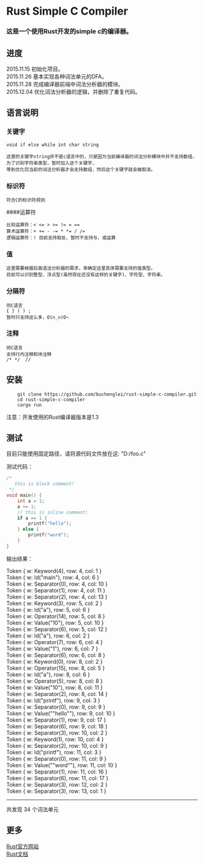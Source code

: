 
# Rust Simple C Compiler

### 这是一个使用Rust开发的simple c的编译器。

## 进度
2015.11.15 初始化项目。<br>
2015.11.26 基本实现各种词法单元的DFA。<br>
2015.11.28 完成编译器前端中词法分析器的模块。<br>
2015.12.04 优化词法分析器的逻辑，并删除了重复代码。 <br>

## 语言说明
### 关键字
	
	void if else while int char string
	
	这里的关键字string并不是c语言中的，只是因为当前编译器的词法分析模块中并不支持数组，为了识别字符串类型，暂时加入这个关键字，
	等到优化完当前的词法分析器才会支持数组，然后这个关键字就会被取消。
	
### 标识符

	符合C的标识符规则

####运算符

	比较运算符：< <= > >= != = == 
	算术运算符：+ += - -= * *= / /=
	逻辑运算符：! 目前支持取反，暂时不支持与、或运算
	
### 值

	这里需要根据后面语法分析器的需求，来确定这里具体需要支持的值类型。
	目前可以识别整型、浮点型(虽然现在还没有这样的关键字)、字符型、字符串。
	
### 分隔符

	同C语言
	{ } ( ) ;
	暂时只支持这么多，O(∩_∩)O~
	
### 注释
	
	同C语言
	支持行内注释和块注释
	/* */  //

## 安装

```
	git clone https://github.com/buchenglei/rust-simple-c-compiler.git
	cd rust-simple-c-compiler
	cargo run
```
注意：开发使用的Rust编译器版本是1.3

## 测试
目前只能使用固定路径，请将源代码文件放在这: "D:/foo.c"

测试代码：

```C
/*
   this is block comment!
 */
void main() {
	int a = 1;
	a += 1;
	// this is inline comment!
	if a == 1 {
		printf("hello");
	} else {
		printf("word");
	}
}
```

输出结果：

Token { w: Keyword(4), row: 4, col: 1 } <br>
Token { w: Id("main"), row: 4, col: 6 }<br>
Token { w: Separator(0), row: 4, col: 10 }<br>
Token { w: Separator(1), row: 4, col: 11 }<br>
Token { w: Separator(2), row: 4, col: 13 }<br>
Token { w: Keyword(3), row: 5, col: 2 }<br>
Token { w: Id("a"), row: 5, col: 6 }<br>
Token { w: Operator(14), row: 5, col: 8 }<br>
Token { w: Value("10"), row: 5, col: 10 }<br>
Token { w: Separator(6), row: 5, col: 12 }<br>
Token { w: Id("a"), row: 6, col: 2 }<br>
Token { w: Operator(7), row: 6, col: 4 }<br>
Token { w: Value("1"), row: 6, col: 7 }<br>
Token { w: Separator(6), row: 6, col: 8 }<br>
Token { w: Keyword(0), row: 8, col: 2 }<br>
Token { w: Operator(15), row: 8, col: 5 }<br>
Token { w: Id("a"), row: 8, col: 6 }<br>
Token { w: Operator(5), row: 8, col: 8 }<br>
Token { w: Value("10"), row: 8, col: 11 }<br>
Token { w: Separator(2), row: 8, col: 14 }<br>
Token { w: Id("printf"), row: 9, col: 3 }<br>
Token { w: Separator(0), row: 9, col: 9 }<br>
Token { w: Value("\"hello\""), row: 9, col: 10 }<br>
Token { w: Separator(1), row: 9, col: 17 }<br>
Token { w: Separator(6), row: 9, col: 18 }<br>
Token { w: Separator(3), row: 10, col: 2 }<br>
Token { w: Keyword(1), row: 10, col: 4 }<br>
Token { w: Separator(2), row: 10, col: 9 }<br>
Token { w: Id("printf"), row: 11, col: 3 }<br>
Token { w: Separator(0), row: 11, col: 9 }<br>
Token { w: Value("\"word\""), row: 11, col: 10 }<br>
Token { w: Separator(1), row: 11, col: 16 }<br>
Token { w: Separator(6), row: 11, col: 17 }<br>
Token { w: Separator(3), row: 12, col: 2 }<br>
Token { w: Separator(3), row: 13, col: 1 }<br>

-----
共发现 34 个词法单元

## 更多
[Rust官方网站](https://www.rust-lang.org/)<br>
[Rust文档](https://doc.rust-lang.org/)